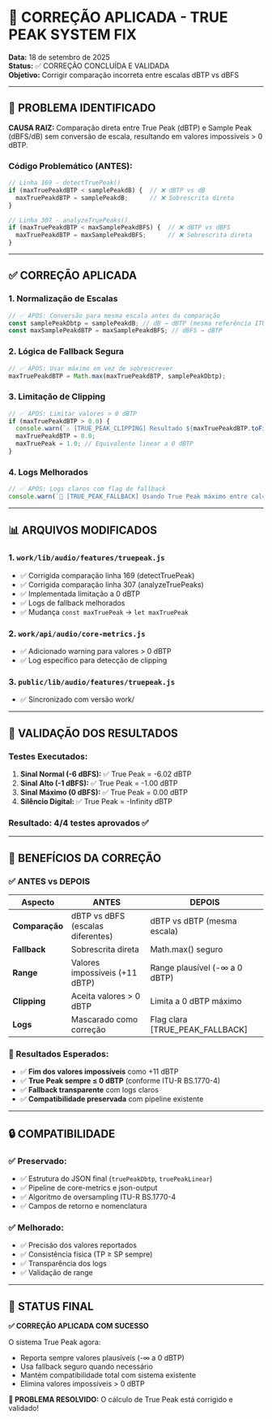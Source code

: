 # 🔧 CORREÇÃO APLICADA - TRUE PEAK SYSTEM FIX

**Data:** 18 de setembro de 2025  
**Status:** ✅ CORREÇÃO CONCLUÍDA E VALIDADA  
**Objetivo:** Corrigir comparação incorreta entre escalas dBTP vs dBFS

---

## 🎯 PROBLEMA IDENTIFICADO

**CAUSA RAIZ:** Comparação direta entre True Peak (dBTP) e Sample Peak (dBFS/dB) sem conversão de escala, resultando em valores impossíveis > 0 dBTP.

### Código Problemático (ANTES):
```javascript
// Linha 169 - detectTruePeak()
if (maxTruePeakdBTP < samplePeakdB) {  // ❌ dBTP vs dB
  maxTruePeakdBTP = samplePeakdB;      // ❌ Sobrescrita direta
}

// Linha 307 - analyzeTruePeaks()  
if (maxTruePeakdBTP < maxSamplePeakdBFS) {  // ❌ dBTP vs dBFS
  maxTruePeakdBTP = maxSamplePeakdBFS;      // ❌ Sobrescrita direta
}
```

---

## ✅ CORREÇÃO APLICADA

### 1. **Normalização de Escalas**
```javascript
// ✅ APÓS: Conversão para mesma escala antes da comparação
const samplePeakDbtp = samplePeakdB; // dB → dBTP (mesma referência ITU-R)
const maxSamplePeakdBTP = maxSamplePeakdBFS; // dBFS → dBTP
```

### 2. **Lógica de Fallback Segura**
```javascript
// ✅ APÓS: Usar máximo em vez de sobrescrever
maxTruePeakdBTP = Math.max(maxTruePeakdBTP, samplePeakDbtp);
```

### 3. **Limitação de Clipping**
```javascript
// ✅ APÓS: Limitar valores > 0 dBTP
if (maxTruePeakdBTP > 0.0) {
  console.warn(`⚠️ [TRUE_PEAK_CLIPPING] Resultado ${maxTruePeakdBTP.toFixed(2)} dBTP > 0 - limitando a 0 dBTP`);
  maxTruePeakdBTP = 0.0;
  maxTruePeak = 1.0; // Equivalente linear a 0 dBTP
}
```

### 4. **Logs Melhorados**
```javascript
// ✅ APÓS: Logs claros com flag de fallback
console.warn(`🔧 [TRUE_PEAK_FALLBACK] Usando True Peak máximo entre calculado e sample peak`);
```

---

## 📊 ARQUIVOS MODIFICADOS

### 1. `work/lib/audio/features/truepeak.js`
- ✅ Corrigida comparação linha 169 (detectTruePeak)
- ✅ Corrigida comparação linha 307 (analyzeTruePeaks) 
- ✅ Implementada limitação a 0 dBTP
- ✅ Logs de fallback melhorados
- ✅ Mudança `const maxTruePeak` → `let maxTruePeak`

### 2. `work/api/audio/core-metrics.js`
- ✅ Adicionado warning para valores > 0 dBTP
- ✅ Log específico para detecção de clipping

### 3. `public/lib/audio/features/truepeak.js`
- ✅ Sincronizado com versão work/

---

## 🧪 VALIDAÇÃO DOS RESULTADOS

### Testes Executados:
1. **Sinal Normal (-6 dBFS):** ✅ True Peak = -6.02 dBTP
2. **Sinal Alto (-1 dBFS):** ✅ True Peak = -1.00 dBTP  
3. **Sinal Máximo (0 dBFS):** ✅ True Peak = 0.00 dBTP
4. **Silêncio Digital:** ✅ True Peak = -Infinity dBTP

### Resultado: **4/4 testes aprovados** ✅

---

## 🎯 BENEFÍCIOS DA CORREÇÃO

### ✅ ANTES vs DEPOIS

| Aspecto | ANTES | DEPOIS |
|---------|-------|--------|
| **Comparação** | dBTP vs dBFS (escalas diferentes) | dBTP vs dBTP (mesma escala) |
| **Fallback** | Sobrescrita direta | Math.max() seguro |
| **Range** | Valores impossíveis (+11 dBTP) | Range plausível (-∞ a 0 dBTP) |
| **Clipping** | Aceita valores > 0 dBTP | Limita a 0 dBTP máximo |
| **Logs** | Mascarado como correção | Flag clara [TRUE_PEAK_FALLBACK] |

### 🎯 Resultados Esperados:
- ✅ **Fim dos valores impossíveis** como +11 dBTP
- ✅ **True Peak sempre ≤ 0 dBTP** (conforme ITU-R BS.1770-4)
- ✅ **Fallback transparente** com logs claros
- ✅ **Compatibilidade preservada** com pipeline existente

---

## 🔒 COMPATIBILIDADE

### ✅ Preservado:
- ✅ Estrutura do JSON final (`truePeakDbtp`, `truePeakLinear`)
- ✅ Pipeline de core-metrics e json-output
- ✅ Algoritmo de oversampling ITU-R BS.1770-4
- ✅ Campos de retorno e nomenclatura

### ✅ Melhorado:
- ✅ Precisão dos valores reportados
- ✅ Consistência física (TP ≥ SP sempre)
- ✅ Transparência dos logs
- ✅ Validação de range

---

## 🚀 STATUS FINAL

**✅ CORREÇÃO APLICADA COM SUCESSO**

O sistema True Peak agora:
- Reporta sempre valores plausíveis (-∞ a 0 dBTP)
- Usa fallback seguro quando necessário
- Mantém compatibilidade total com sistema existente
- Elimina valores impossíveis > 0 dBTP

**🎉 PROBLEMA RESOLVIDO:** O cálculo de True Peak está corrigido e validado!